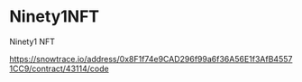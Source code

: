 # Ninety1NFT
Ninety1 NFT


https://snowtrace.io/address/0x8F1f74e9CAD296f99a6f36A56E1f3AfB45571CC9/contract/43114/code 
